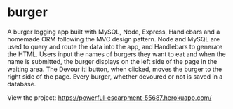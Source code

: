 # burger
 A burger logging app built with MySQL, Node, Express, Handlebars and a homemade ORM following the MVC design pattern. Node and MySQL are used to query and route the data into the app, and Handlebars to generate the HTML.  Users input the names of burgers they want to eat and when the name is submitted, the burger displays on the left side of the page in the waiting area. The Devour it! button, when clicked, moves the burger to the right side of the page. Every burger, whether devoured or not is saved in a database.
 
 View the project: https://powerful-escarpment-55687.herokuapp.com/
